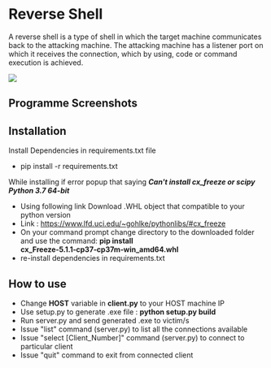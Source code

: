 <h1> <b> Reverse Shell </b> </h1>
<p> A reverse shell is a type of shell in which the target machine communicates back to the attacking machine. The attacking machine has a listener port on which it receives the connection, which by using, code or command execution is achieved.</p>
<img src="https://mk0resourcesinfm536w.kinstacdn.com/wp-content/uploads/ICMP-ReverseShell11042014.gif" align="center" />

<h2> Programme Screenshots </h2>

<h2> Installation  </h2>
<p> Install Dependencies in requirements.txt file</p>
<ul> <li> pip install -r requirements.txt </li> </ul>
<p> While installing if error popup that saying <i> <b>Can't install cx_freeze or scipy Python 3.7 64-bit </i></b> </p>
<ul> 
  <li> Using following link Download .WHL object that compatible to your python version </li>
  <li> Link : <a href="https://www.lfd.uci.edu/~gohlke/pythonlibs/#cx_freeze" target="_blank">https://www.lfd.uci.edu/~gohlke/pythonlibs/#cx_freeze</a></li>
  <li> On your command prompt change directory to the downloaded folder and use the command: <b> pip install cx_Freeze‑5.1.1‑cp37‑cp37m‑win_amd64.whl </b></li>
  <li> re-install dependencies in requirements.txt </li>
</ul>

<h2>How to use</h2>
<ul> 
  <li> Change <b>HOST</b> variable in <b>client.py</b> to your HOST machine IP  </li>
  <li> Use setup.py to generate .exe file : <b> python setup.py build </b></li>
   <li> Run server.py and send generated .exe to victim/s </li>
  <li> Issue "list" command (server.py) to list all the connections available </li>
  <li> Issue "select [Client_Number]" command (server.py) to connect to particular client </li>
  <li> Issue "quit" command to exit from connected client </li>
</ul>
